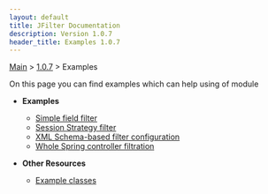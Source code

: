 ```yaml
---
layout: default
title: JFilter Documentation
description: Version 1.0.7
header_title: Examples 1.0.7
---
```


[Main](../../index.MD) > [1.0.7](../index.MD) > Examples

On this page you can find examples which can help using of module

* **Examples**
  * [Simple field filter](filter-field/index.MD)
  * [Session Strategy filter](filter-strategy/index.MD) 
  * [XML Schema-based filter configuration](filter-file/index.MD)
  * [Whole Spring controller filtration](filter-controller/index.MD)

* **Other Resources** 
  * [Example classes](./example-classes/index.MD)